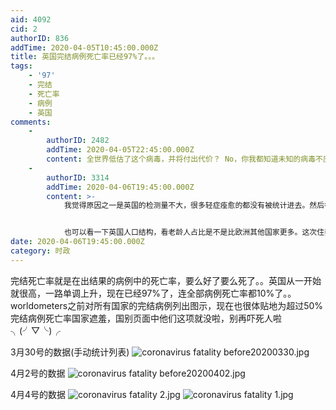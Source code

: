 ```yaml
---
aid: 4092
cid: 2
authorID: 836
addTime: 2020-04-05T10:45:00.000Z
title: 英国完结病例死亡率已经97%了。。。
tags:
    - '97'
    - 完结
    - 死亡率
    - 病例
    - 英国
comments:
    -
        authorID: 2482
        addTime: 2020-04-05T22:45:00.000Z
        content: 全世界低估了这个病毒，并将付出代价？ No，你我都知道未知的病毒不应该被低估，难道科学家不知道？难道政治家不知道？
    -
        authorID: 3314
        addTime: 2020-04-06T19:45:00.000Z
        content: >-
            我觉得原因之一是英国的检测量不大，很多轻症痊愈的都没有被统计进去。然后各个国家对“痊愈”的判定标准我猜也不一样。不然英国从一月底出现第一例开始到现在才135人痊愈也太少了。。


            也可以看一下英国人口结构，看老龄人占比是不是比欧洲其他国家更多。这次住养老院的老头老太太们真是无辜受累。
date: 2020-04-06T19:45:00.000Z
category: 时政
---
```


完结死亡率就是在出结果的病例中的死亡率，要么好了要么死了。。英国从一开始就很高，一路单调上升，现在已经97%了，连全部病例死亡率都10%了。。worldometers之前对所有国家的完结病例列出图示，现在也很体贴地为超过50%完结病例死亡率国家遮羞，国别页面中他们这项就没啦，别再吓死人啦╮(╯▽╰)╭

3月30号的数据(手动统计列表) ![coronavirus fatality before20200330.jpg](https://i.loli.net/2020/04/05/I3PKd5LHkZn1m72.jpg)

4月2号的数据 ![coronavirus fatality before20200402.jpg](https://i.loli.net/2020/04/05/rwsDcJXTi7U1EQz.jpg)

4月4号的数据 ![coronavirus fatality  _2_.jpg](https://i.loli.net/2020/04/05/JHCnBxEASlmDjXd.jpg) ![coronavirus fatality _1_.jpg](https://i.loli.net/2020/04/05/AZHaCkvVL6SmpUh.jpg)
